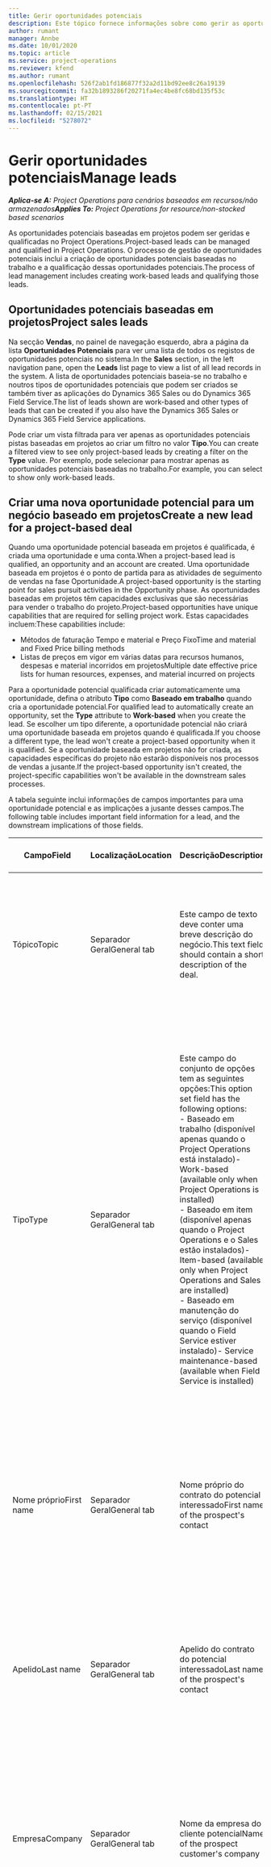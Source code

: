 ```yaml
---
title: Gerir oportunidades potenciais
description: Este tópico fornece informações sobre como gerir as oportunidades potenciais baseadas em projetos.
author: rumant
manager: Annbe
ms.date: 10/01/2020
ms.topic: article
ms.service: project-operations
ms.reviewer: kfend
ms.author: rumant
ms.openlocfilehash: 526f2ab1fd186877f32a2d11bd92ee8c26a19139
ms.sourcegitcommit: fa32b1893286f20271fa4ec4be8fc68bd135f53c
ms.translationtype: HT
ms.contentlocale: pt-PT
ms.lasthandoff: 02/15/2021
ms.locfileid: "5278072"
---
```

# <a name="manage-leads"></a><span data-ttu-id="7085d-103">Gerir oportunidades potenciais</span><span class="sxs-lookup"><span data-stu-id="7085d-103">Manage leads</span></span>

<span data-ttu-id="7085d-104">_**Aplica-se A:** Project Operations para cenários baseados em recursos/não armazenados_</span><span class="sxs-lookup"><span data-stu-id="7085d-104">_**Applies To:** Project Operations for resource/non-stocked based scenarios_</span></span>

<span data-ttu-id="7085d-105">As oportunidades potenciais baseadas em projetos podem ser geridas e qualificadas no Project Operations.</span><span class="sxs-lookup"><span data-stu-id="7085d-105">Project-based leads can be managed and qualified in Project Operations.</span></span> <span data-ttu-id="7085d-106">O processo de gestão de oportunidades potenciais inclui a criação de oportunidades potenciais baseadas no trabalho e a qualificação dessas oportunidades potenciais.</span><span class="sxs-lookup"><span data-stu-id="7085d-106">The process of lead management includes creating work-based leads and qualifying those leads.</span></span> 

## <a name="project-sales-leads"></a><span data-ttu-id="7085d-107">Oportunidades potenciais baseadas em projetos</span><span class="sxs-lookup"><span data-stu-id="7085d-107">Project sales leads</span></span>

<span data-ttu-id="7085d-108">Na secção **Vendas**, no painel de navegação esquerdo, abra a página da lista **Oportunidades Potenciais** para ver uma lista de todos os registos de oportunidades potenciais no sistema.</span><span class="sxs-lookup"><span data-stu-id="7085d-108">In the **Sales** section, in the left navigation pane, open the **Leads** list page to view a list of all lead records in the system.</span></span> <span data-ttu-id="7085d-109">A lista de oportunidades potenciais baseia-se no trabalho e noutros tipos de oportunidades potenciais que podem ser criados se também tiver as aplicações do Dynamics 365 Sales ou do Dynamics 365 Field Service.</span><span class="sxs-lookup"><span data-stu-id="7085d-109">The list of leads shown are work-based and other types of leads that can be created if you also have the Dynamics 365 Sales or Dynamics 365 Field Service applications.</span></span>

<span data-ttu-id="7085d-110">Pode criar um vista filtrada para ver apenas as oportunidades potenciais pistas baseadas em projetos ao criar um filtro no valor **Tipo**.</span><span class="sxs-lookup"><span data-stu-id="7085d-110">You can create a filtered view to see only project-based leads by creating a filter on the **Type** value.</span></span> <span data-ttu-id="7085d-111">Por exemplo, pode selecionar para mostrar apenas as oportunidades potenciais baseadas no trabalho.</span><span class="sxs-lookup"><span data-stu-id="7085d-111">For example, you can select to show only work-based leads.</span></span>

## <a name="create-a-new-lead-for-a-project-based-deal"></a><span data-ttu-id="7085d-112">Criar uma nova oportunidade potencial para um negócio baseado em projetos</span><span class="sxs-lookup"><span data-stu-id="7085d-112">Create a new lead for a project-based deal</span></span>

<span data-ttu-id="7085d-113">Quando uma oportunidade potencial baseada em projetos é qualificada, é criada uma oportunidade e uma conta.</span><span class="sxs-lookup"><span data-stu-id="7085d-113">When a project-based lead is qualified, an opportunity and an account are created.</span></span> <span data-ttu-id="7085d-114">Uma oportunidade baseada em projetos é o ponto de partida para as atividades de seguimento de vendas na fase Oportunidade.</span><span class="sxs-lookup"><span data-stu-id="7085d-114">A project-based opportunity is the starting point for sales pursuit activities in the Opportunity phase.</span></span> <span data-ttu-id="7085d-115">As oportunidades baseadas em projetos têm capacidades exclusivas que são necessárias para vender o trabalho do projeto.</span><span class="sxs-lookup"><span data-stu-id="7085d-115">Project-based opportunities have unique capabilities that are required for selling project work.</span></span> <span data-ttu-id="7085d-116">Estas capacidades incluem:</span><span class="sxs-lookup"><span data-stu-id="7085d-116">These capabilities include:</span></span>

- <span data-ttu-id="7085d-117">Métodos de faturação Tempo e material e Preço Fixo</span><span class="sxs-lookup"><span data-stu-id="7085d-117">Time and material and Fixed Price billing methods</span></span>
- <span data-ttu-id="7085d-118">Listas de preços em vigor em várias datas para recursos humanos, despesas e material incorridos em projetos</span><span class="sxs-lookup"><span data-stu-id="7085d-118">Multiple date effective price lists for human resources, expenses, and material incurred on projects</span></span>

<span data-ttu-id="7085d-119">Para a oportunidade potencial qualificada criar automaticamente uma oportunidade, defina o atributo **Tipo** como **Baseado em trabalho** quando cria a oportunidade potencial.</span><span class="sxs-lookup"><span data-stu-id="7085d-119">For qualified lead to automatically create an opportunity, set the **Type** attribute to **Work-based** when you create the lead.</span></span> <span data-ttu-id="7085d-120">Se escolher um tipo diferente, a oportunidade potencial não criará uma oportunidade baseada em projetos quando é qualificada.</span><span class="sxs-lookup"><span data-stu-id="7085d-120">If you choose a different type, the lead won't create a project-based opportunity when it is qualified.</span></span> <span data-ttu-id="7085d-121">Se a oportunidade baseada em projetos não for criada, as capacidades específicas do projeto não estarão disponíveis nos processos de vendas a jusante.</span><span class="sxs-lookup"><span data-stu-id="7085d-121">If the project-based opportunity isn't created, the project-specific capabilities won't be available in the downstream sales processes.</span></span>

<span data-ttu-id="7085d-122">A tabela seguinte inclui informações de campos importantes para uma oportunidade potencial e as implicações a jusante desses campos.</span><span class="sxs-lookup"><span data-stu-id="7085d-122">The following table includes important field information for a lead, and the downstream implications of those fields.</span></span>
 
| <span data-ttu-id="7085d-123">**Campo**</span><span class="sxs-lookup"><span data-stu-id="7085d-123">**Field**</span></span> | <span data-ttu-id="7085d-124">**Localização**</span><span class="sxs-lookup"><span data-stu-id="7085d-124">**Location**</span></span> | <span data-ttu-id="7085d-125">**Descrição**</span><span class="sxs-lookup"><span data-stu-id="7085d-125">**Description**</span></span> | <span data-ttu-id="7085d-126">**Impacto a jusante**</span><span class="sxs-lookup"><span data-stu-id="7085d-126">**Downstream impact**</span></span> |
| --- | --- | --- | --- |
| <span data-ttu-id="7085d-127">Tópico</span><span class="sxs-lookup"><span data-stu-id="7085d-127">Topic</span></span> | <span data-ttu-id="7085d-128">Separador Geral</span><span class="sxs-lookup"><span data-stu-id="7085d-128">General tab</span></span> | <span data-ttu-id="7085d-129">Este campo de texto deve conter uma breve descrição do negócio.</span><span class="sxs-lookup"><span data-stu-id="7085d-129">This text field should contain a short description of the deal.</span></span> | <span data-ttu-id="7085d-130">O tópico da oportunidade potencial assume por predefinição o tópico da Oportunidade e o contrato Nome da Proposta e do Projeto.</span><span class="sxs-lookup"><span data-stu-id="7085d-130">The topic of the lead will default as the topic of the Opportunity, and the Name of Quote and Project contract.</span></span> |
| <span data-ttu-id="7085d-131">Tipo</span><span class="sxs-lookup"><span data-stu-id="7085d-131">Type</span></span> | <span data-ttu-id="7085d-132">Separador Geral</span><span class="sxs-lookup"><span data-stu-id="7085d-132">General tab</span></span> | <span data-ttu-id="7085d-133">Este campo do conjunto de opções tem as seguintes opções:</span><span class="sxs-lookup"><span data-stu-id="7085d-133">This option set field has the following options:</span></span></br><span data-ttu-id="7085d-134">- Baseado em trabalho (disponível apenas quando o Project Operations está instalado)</span><span class="sxs-lookup"><span data-stu-id="7085d-134">- Work-based (available only when Project Operations is installed)</span></span></br><span data-ttu-id="7085d-135">- Baseado em item (disponível apenas quando o Project Operations e o Sales estão instalados)</span><span class="sxs-lookup"><span data-stu-id="7085d-135">- Item-based (available only when Project Operations and Sales are installed)</span></span></br><span data-ttu-id="7085d-136">- Baseado em manutenção do serviço (disponível quando o Field Service estiver instalado)</span><span class="sxs-lookup"><span data-stu-id="7085d-136">- Service maintenance-based (available when Field Service is installed)</span></span> | <span data-ttu-id="7085d-137">Quando o valor deste campo é definido como **Baseado em trabalho** na oportunidade potencial, a oportunidade potencial é qualificada para criar uma Oportunidade Baseada em Projetos.</span><span class="sxs-lookup"><span data-stu-id="7085d-137">When the value of this field is set to **Work-based** on the lead, the lead is qualified to create a Project-based Opportunity.</span></span> <span data-ttu-id="7085d-138">É necessária uma oportunidade baseada em projetos para ativar todas as funcionalidades e extensões específicas do projeto no processo de vendas a jusante para este negócio.</span><span class="sxs-lookup"><span data-stu-id="7085d-138">A project-based opportunity is required to enable all project-specific extensions and functionality in the downstream sales process for this deal.</span></span> |
| <span data-ttu-id="7085d-139">Nome próprio</span><span class="sxs-lookup"><span data-stu-id="7085d-139">First name</span></span> | <span data-ttu-id="7085d-140">Separador Geral</span><span class="sxs-lookup"><span data-stu-id="7085d-140">General tab</span></span> | <span data-ttu-id="7085d-141">Nome próprio do contrato do potencial interessado</span><span class="sxs-lookup"><span data-stu-id="7085d-141">First name of the prospect's contact</span></span> | <span data-ttu-id="7085d-142">Quando a oportunidade potencial é qualificada, é criada uma conta, um contacto e uma oportunidade.</span><span class="sxs-lookup"><span data-stu-id="7085d-142">When the lead is qualified, an account, contact, and opportunity are created.</span></span> <span data-ttu-id="7085d-143">O nome próprio do contacto é o valor aqui definido.</span><span class="sxs-lookup"><span data-stu-id="7085d-143">The first name of the contact is the value set here.</span></span> |
| <span data-ttu-id="7085d-144">Apelido</span><span class="sxs-lookup"><span data-stu-id="7085d-144">Last name</span></span> | <span data-ttu-id="7085d-145">Separador Geral</span><span class="sxs-lookup"><span data-stu-id="7085d-145">General tab</span></span> | <span data-ttu-id="7085d-146">Apelido do contrato do potencial interessado</span><span class="sxs-lookup"><span data-stu-id="7085d-146">Last name of the prospect's contact</span></span> | <span data-ttu-id="7085d-147">Quando a oportunidade potencial é qualificada, é criada uma conta, um contacto e uma oportunidade.</span><span class="sxs-lookup"><span data-stu-id="7085d-147">When the lead is qualified, an account, contact, and opportunity are created.</span></span> <span data-ttu-id="7085d-148">O apelido do contacto é o valor aqui definido.</span><span class="sxs-lookup"><span data-stu-id="7085d-148">The last name of the contact the value set here.</span></span> |
| <span data-ttu-id="7085d-149">Empresa</span><span class="sxs-lookup"><span data-stu-id="7085d-149">Company</span></span> | <span data-ttu-id="7085d-150">Separador Geral</span><span class="sxs-lookup"><span data-stu-id="7085d-150">General tab</span></span> | <span data-ttu-id="7085d-151">Nome da empresa do cliente potencial</span><span class="sxs-lookup"><span data-stu-id="7085d-151">Name of the prospect customer's company</span></span> | <span data-ttu-id="7085d-152">Quando a oportunidade potencial é qualificada, é criada uma conta, um contacto e uma oportunidade.</span><span class="sxs-lookup"><span data-stu-id="7085d-152">When the lead is qualified, an account, contact, and opportunity are created.</span></span> <span data-ttu-id="7085d-153">O nome da conta que criou o valor aqui definido.</span><span class="sxs-lookup"><span data-stu-id="7085d-153">The name of the account created the value set here.</span></span> |
| <span data-ttu-id="7085d-154">Moeda</span><span class="sxs-lookup"><span data-stu-id="7085d-154">Currency</span></span> | <span data-ttu-id="7085d-155">Separador Detalhes</span><span class="sxs-lookup"><span data-stu-id="7085d-155">Details tab</span></span> | <span data-ttu-id="7085d-156">Moeda do cliente do potencial interessado</span><span class="sxs-lookup"><span data-stu-id="7085d-156">Prospect customer's currency</span></span> | <span data-ttu-id="7085d-157">Quando a oportunidade potencial é qualificada, é criada uma conta, um contacto e uma oportunidade.</span><span class="sxs-lookup"><span data-stu-id="7085d-157">When the lead is qualified, an account, contact, and opportunity are created.</span></span> <span data-ttu-id="7085d-158">A moeda da conta criada é o valor aqui definido.</span><span class="sxs-lookup"><span data-stu-id="7085d-158">The currency of the account created is the value set here.</span></span> |

## <a name="qualify-a-new-project-based-lead"></a><span data-ttu-id="7085d-159">Qualificar uma nova oportunidade potencial baseada em projetos</span><span class="sxs-lookup"><span data-stu-id="7085d-159">Qualify a new project-based lead</span></span>

<span data-ttu-id="7085d-160">As oportunidades potenciais que têm o valor **Tipo** definido como **Baseado em trabalho** são chamadas oportunidades potenciais baseadas em projetos.</span><span class="sxs-lookup"><span data-stu-id="7085d-160">Leads that have the **Type** value set to **Work-based** are called project-based leads.</span></span> <span data-ttu-id="7085d-161">Quando uma oportunidade potencial baseada em projetos é qualificada, é criado o seguinte:</span><span class="sxs-lookup"><span data-stu-id="7085d-161">When a project-based lead is qualified, the following is created:</span></span>

- <span data-ttu-id="7085d-162">Uma conta que utiliza o campo **Empresa** a partir da oportunidade potencial.</span><span class="sxs-lookup"><span data-stu-id="7085d-162">An account that uses the **Company** field from the lead.</span></span>
- <span data-ttu-id="7085d-163">Um registo de contacto associado à conta baseado nos valores nos campos **Nome Próprio** e **Apelido** na oportunidade potencial.</span><span class="sxs-lookup"><span data-stu-id="7085d-163">A contact record associated to the account based on the values in the **First Name** and **Last Name** fields on the lead.</span></span>
- <span data-ttu-id="7085d-164">Uma oportunidade baseada em projetos que tem o campo **Tipo** definido como **Baseado em trabalho**.</span><span class="sxs-lookup"><span data-stu-id="7085d-164">A project-based opportunity that has the **Type** field set to **Work-based**.</span></span>

<span data-ttu-id="7085d-165">Para obter informações mais detalhadas sobre como qualificar oportunidades potenciais, consulte [Qualificar ou converter oportunidades potenciais](https://docs.microsoft.com/dynamics365/sales-enterprise/qualify-lead-convert-opportunity-sales).</span><span class="sxs-lookup"><span data-stu-id="7085d-165">For more detailed information on qualifying leads, see [Qualify or convert leads](https://docs.microsoft.com/dynamics365/sales-enterprise/qualify-lead-convert-opportunity-sales).</span></span>

## <a name="lead-qualification-and-legal-entity-information"></a><span data-ttu-id="7085d-166">Qualificação de oportunidades potenciais e informações da entidade legal</span><span class="sxs-lookup"><span data-stu-id="7085d-166">Lead qualification and legal entity information</span></span> 

<span data-ttu-id="7085d-167">Quando executa o Project Operations através do modo de implementação, Project Operations para cenários baseados em recursos/não armazenados, cada cliente e oportunidade exigirá ter o campo **Empresa Proprietária** definido.</span><span class="sxs-lookup"><span data-stu-id="7085d-167">When you run Project Operations using the deployment mode, Project Operations for resource/non-stocked based scenarios, each customer and opportunity will require having the **Owning Company** field set.</span></span> <span data-ttu-id="7085d-168">A Empresa Proprietária é uma entidade legal da sua organização é proprietária da entrega do projeto.</span><span class="sxs-lookup"><span data-stu-id="7085d-168">The Owning company is a legal entity in your organization that owns the delivery of the project.</span></span> <span data-ttu-id="7085d-169">Cada cliente, ou conta com um tipo de relação cliente, tem de ter o valor de campo **Empresa Proprietária** definido para a entidade legal que contrata e negoceia com este cliente.</span><span class="sxs-lookup"><span data-stu-id="7085d-169">Each customer, or account with relationship type of customer, must have the **Owning Company** field value set to the legal entity that contracts and negotiates with this customer.</span></span> <span data-ttu-id="7085d-170">Um cliente só pode estar numa entidade legal.</span><span class="sxs-lookup"><span data-stu-id="7085d-170">A customer can only be in one legal entity.</span></span>

<span data-ttu-id="7085d-171">Quando uma oportunidade potencial é qualificada, os registos de cliente e oportunidade criados terão o campo **Empresa Proprietária** definido para a empresa do registo de recursos reserváveis do utilizador atual.</span><span class="sxs-lookup"><span data-stu-id="7085d-171">When a lead is qualified, the customer and opportunity records created will have the **Owning Company** field set to the company of the current user's bookable resource record.</span></span>

<span data-ttu-id="7085d-172">Se o registo de recursos reserváveis do utilizador atual estiver vazio, então o valor de campo **Empresa Proprietária** no registo de utilizador é utilizado para assumir por predefinição nos registos de cliente e de oportunidade.</span><span class="sxs-lookup"><span data-stu-id="7085d-172">If the current user's bookable resource record is empty, then the **Owning Company** field value on the user record is used to default on the customer and the opportunity records.</span></span>

## <a name="business-process-flow-for-project-based-deals"></a><span data-ttu-id="7085d-173">Fluxo do processo de negócio para as oportunidades potenciais baseadas em projetos</span><span class="sxs-lookup"><span data-stu-id="7085d-173">Business process flow for project-based deals</span></span>

<span data-ttu-id="7085d-174">Os seguintes fluxos do processo de negócio são suportados para as oportunidades potenciais baseadas no projeto no Project Operations:</span><span class="sxs-lookup"><span data-stu-id="7085d-174">The following business process flows are supported for project-based deals in Project Operations:</span></span>

- <span data-ttu-id="7085d-175">Processo de negócio da Oportunidade Potencial à Oportunidade</span><span class="sxs-lookup"><span data-stu-id="7085d-175">Lead to Opportunity business process</span></span>
- <span data-ttu-id="7085d-176">Processo de vendas da Oportunidade</span><span class="sxs-lookup"><span data-stu-id="7085d-176">Opportunity sales process</span></span>

<span data-ttu-id="7085d-177">O processo de negócio Da Oportunidade Potencial à Oportunidade suporta as seguintes fases:</span><span class="sxs-lookup"><span data-stu-id="7085d-177">The Lead to Opportunity business process supports the following stages:</span></span>

| <span data-ttu-id="7085d-178">Nome da fase</span><span class="sxs-lookup"><span data-stu-id="7085d-178">Stage name</span></span> | <span data-ttu-id="7085d-179">Entidade mapeada</span><span class="sxs-lookup"><span data-stu-id="7085d-179">Mapped entity</span></span> | <span data-ttu-id="7085d-180">Funcionalidade</span><span class="sxs-lookup"><span data-stu-id="7085d-180">Functionality</span></span> |
| --- | --- | --- |
| <span data-ttu-id="7085d-181">Qualificar</span><span class="sxs-lookup"><span data-stu-id="7085d-181">Qualify</span></span> | <span data-ttu-id="7085d-182">Oportunidade Potencial</span><span class="sxs-lookup"><span data-stu-id="7085d-182">Lead</span></span> | <span data-ttu-id="7085d-183">Qualifique a oportunidade potencial para criar uma conta, um contacto e uma oportunidade.</span><span class="sxs-lookup"><span data-stu-id="7085d-183">Qualify the lead to create an account, contact, and an opportunity.</span></span> |
| <span data-ttu-id="7085d-184">Desenvolver</span><span class="sxs-lookup"><span data-stu-id="7085d-184">Develop</span></span> | <span data-ttu-id="7085d-185">Oportunidade</span><span class="sxs-lookup"><span data-stu-id="7085d-185">Opportunity</span></span> | <span data-ttu-id="7085d-186">Desenvolva a oportunidade para adicionar mais informações sobre o trabalho envolvido, os principais intervenientes e a concorrência.</span><span class="sxs-lookup"><span data-stu-id="7085d-186">Develop the opportunity to add more information on the work involved, key stakeholders, and competition.</span></span> |
| <span data-ttu-id="7085d-187">Propor</span><span class="sxs-lookup"><span data-stu-id="7085d-187">Propose</span></span> | <span data-ttu-id="7085d-188">Oportunidade</span><span class="sxs-lookup"><span data-stu-id="7085d-188">Opportunity</span></span> | <span data-ttu-id="7085d-189">Desenvolva a proposta e obtenha a aprovação da equipa de revisão interna.</span><span class="sxs-lookup"><span data-stu-id="7085d-189">Develop the proposal and get approval from the internal review team.</span></span> |
| <span data-ttu-id="7085d-190">Fechar</span><span class="sxs-lookup"><span data-stu-id="7085d-190">Close</span></span> | <span data-ttu-id="7085d-191">Oportunidade</span><span class="sxs-lookup"><span data-stu-id="7085d-191">Opportunity</span></span> | <span data-ttu-id="7085d-192">Ganhe a oportunidade de fechar o negócio.</span><span class="sxs-lookup"><span data-stu-id="7085d-192">Win the opportunity to close the deal.</span></span> |


[!INCLUDE[footer-include](../includes/footer-banner.md)]
